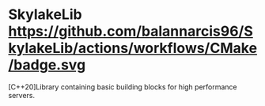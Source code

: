 # SkylakeLib https://github.com/balannarcis96/SkylakeLib/actions/workflows/CMake/badge.svg
[C++20]Library containing basic building blocks for high performance servers.

 
